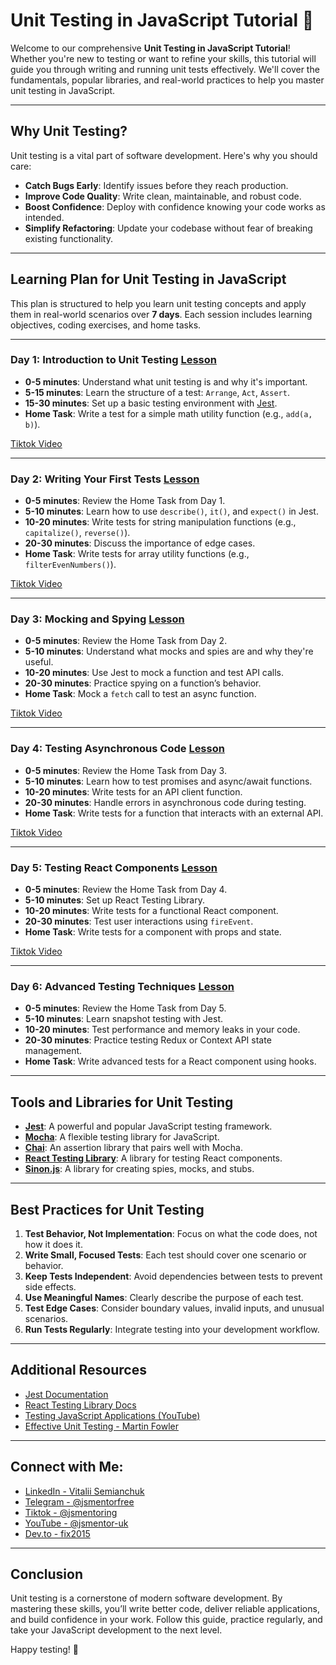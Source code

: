 # Unit Testing in JavaScript Tutorial 🧪

Welcome to our comprehensive **Unit Testing in JavaScript Tutorial**! Whether you're new to testing or want to refine your skills, this tutorial will guide you through writing and running unit tests effectively. We'll cover the fundamentals, popular libraries, and real-world practices to help you master unit testing in JavaScript.

---

## Why Unit Testing?  

Unit testing is a vital part of software development. Here's why you should care:  
- **Catch Bugs Early**: Identify issues before they reach production.  
- **Improve Code Quality**: Write clean, maintainable, and robust code.  
- **Boost Confidence**: Deploy with confidence knowing your code works as intended.  
- **Simplify Refactoring**: Update your codebase without fear of breaking existing functionality.

---

## Learning Plan for Unit Testing in JavaScript

This plan is structured to help you learn unit testing concepts and apply them in real-world scenarios over **7 days**. Each session includes learning objectives, coding exercises, and home tasks.

---

### Day 1: Introduction to Unit Testing [Lesson](https://github.com/fix2015/unit-test-tutorial/tree/main/introduction_to_unit_testing/README.md)
- **0-5 minutes**: Understand what unit testing is and why it's important.  
- **5-15 minutes**: Learn the structure of a test: `Arrange`, `Act`, `Assert`.  
- **15-30 minutes**: Set up a basic testing environment with [Jest](https://jestjs.io/).  
- **Home Task**: Write a test for a simple math utility function (e.g., `add(a, b)`).

[Tiktok Video](https://www.tiktok.com/@jsmentoring/video/7464709013570178337)

---

### Day 2: Writing Your First Tests [Lesson](https://github.com/fix2015/unit-test-tutorial/tree/main/writing_your_first_tests/README.md)
- **0-5 minutes**: Review the Home Task from Day 1.  
- **5-10 minutes**: Learn how to use `describe()`, `it()`, and `expect()` in Jest.  
- **10-20 minutes**: Write tests for string manipulation functions (e.g., `capitalize()`, `reverse()`).  
- **20-30 minutes**: Discuss the importance of edge cases.  
- **Home Task**: Write tests for array utility functions (e.g., `filterEvenNumbers()`).

[Tiktok Video](https://www.tiktok.com/@jsmentoring/video/7464712778339601696)

---

### Day 3: Mocking and Spying [Lesson](https://github.com/fix2015/unit-test-tutorial/tree/main/mocking_and_spying/README.md)
- **0-5 minutes**: Review the Home Task from Day 2.  
- **5-10 minutes**: Understand what mocks and spies are and why they're useful.  
- **10-20 minutes**: Use Jest to mock a function and test API calls.  
- **20-30 minutes**: Practice spying on a function’s behavior.  
- **Home Task**: Mock a `fetch` call to test an async function.
  
[Tiktok Video](https://www.tiktok.com/@jsmentoring/video/7464717052184366369)

---

### Day 4: Testing Asynchronous Code [Lesson](https://github.com/fix2015/unit-test-tutorial/tree/main/testing_asynchronous_code/README.md)
- **0-5 minutes**: Review the Home Task from Day 3.  
- **5-10 minutes**: Learn how to test promises and async/await functions.  
- **10-20 minutes**: Write tests for an API client function.  
- **20-30 minutes**: Handle errors in asynchronous code during testing.  
- **Home Task**: Write tests for a function that interacts with an external API.

[Tiktok Video](https://www.tiktok.com/@jsmentoring/video/7464719468304862497)

---

### Day 5: Testing React Components [Lesson](https://github.com/fix2015/unit-test-tutorial/tree/main/testing_react_components/README.md)
- **0-5 minutes**: Review the Home Task from Day 4.  
- **5-10 minutes**: Set up React Testing Library.  
- **10-20 minutes**: Write tests for a functional React component.  
- **20-30 minutes**: Test user interactions using `fireEvent`.  
- **Home Task**: Write tests for a component with props and state.

[Tiktok Video](https://www.tiktok.com/@jsmentoring/video/7464722159252950305)

---

### Day 6: Advanced Testing Techniques  [Lesson](https://github.com/fix2015/unit-test-tutorial/tree/main/advanced_testing_techniques/README.md)
- **0-5 minutes**: Review the Home Task from Day 5.  
- **5-10 minutes**: Learn snapshot testing with Jest.  
- **10-20 minutes**: Test performance and memory leaks in your code.  
- **20-30 minutes**: Practice testing Redux or Context API state management.  
- **Home Task**: Write advanced tests for a React component using hooks.

---

## Tools and Libraries for Unit Testing

- **[Jest](https://jestjs.io/)**: A powerful and popular JavaScript testing framework.  
- **[Mocha](https://mochajs.org/)**: A flexible testing library for JavaScript.  
- **[Chai](https://www.chaijs.com/)**: An assertion library that pairs well with Mocha.  
- **[React Testing Library](https://testing-library.com/docs/react-testing-library/intro/)**: A library for testing React components.  
- **[Sinon.js](https://sinonjs.org/)**: A library for creating spies, mocks, and stubs.  

---

## Best Practices for Unit Testing

1. **Test Behavior, Not Implementation**: Focus on what the code does, not how it does it.  
2. **Write Small, Focused Tests**: Each test should cover one scenario or behavior.  
3. **Keep Tests Independent**: Avoid dependencies between tests to prevent side effects.  
4. **Use Meaningful Names**: Clearly describe the purpose of each test.  
5. **Test Edge Cases**: Consider boundary values, invalid inputs, and unusual scenarios.  
6. **Run Tests Regularly**: Integrate testing into your development workflow.  

---

## Additional Resources

- [Jest Documentation](https://jestjs.io/docs/getting-started)  
- [React Testing Library Docs](https://testing-library.com/docs/react-testing-library/intro/)  
- [Testing JavaScript Applications (YouTube)](https://www.youtube.com/watch?v=3XcElhqzIdo)  
- [Effective Unit Testing - Martin Fowler](https://martinfowler.com/bliki/UnitTest.html)  

---

## Connect with Me:
- [LinkedIn - Vitalii Semianchuk](https://www.linkedin.com/in/vitalii-semianchuk-9812a786/)  
- [Telegram - @jsmentorfree](https://t.me/jsmentorfree)  
- [Tiktok - @jsmentoring](https://www.tiktok.com/@jsmentoring)  
- [YouTube - @jsmentor-uk](https://www.youtube.com/@jsmentor-uk)  
- [Dev.to - fix2015](https://dev.to/fix2015)  

---

## Conclusion

Unit testing is a cornerstone of modern software development. By mastering these skills, you’ll write better code, deliver reliable applications, and build confidence in your work. Follow this guide, practice regularly, and take your JavaScript development to the next level.  

Happy testing! 🧪  
